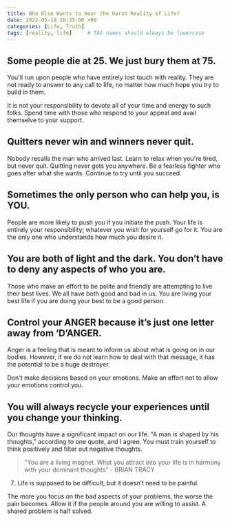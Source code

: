 ```yaml
---
title: Who Else Wants to Hear the Harsh Reality of Life?
date: 2022-05-10 20:35:00 +00
categories: [Life, Truth]
tags: [reality, life]     # TAG names should always be lowercase
---
```


## Some people die at 25. We just bury them at 75.

You'll run upon people who have entirely lost touch with reality. They are not ready to answer to any call to life, no matter how much hope you try to build in them. 

It is not your responsibility to devote all of your time and energy to such folks. Spend time with those who respond to your appeal and avail themselve to your support.

## Quitters never win and winners never quit.

Nobody recalls the man who arrived last. Learn to relax when you're tired, but never quit. Quitting never gets you anywhere. Be a fearless fighter who goes after what she wants. Continue to try until you succeed.

## Sometimes the only person who can help you, is YOU.

People are more likely to push you if you initiate the push. Your life is entirely your responsibility; whatever you wish for yourself go for it. You are the only one who understands how much you desire it.

## You are both of light and the dark. You don’t have to deny any aspects of who you are.

Those who make an effort to be polite and friendly are attempting to live their best lives. We all have both good and bad in us. You are living your best life if you are doing your best to be a good person.

## Control your ANGER because it’s just one letter away from ‘D’ANGER.

Anger is a feeling that is meant to inform us about what is going on in our bodies. However, if we do not learn how to deal with that message, it has the potential to be a huge destroyer.

Don't make decisions based on your emotions. Make an effort not to allow your emotions control you.

## You will always recycle your experiences until you change your thinking.

Our thoughts have a significant impact on our life. "A man is shaped by his thoughts," according to one quote, and I agree. You must train yourself to think positively and filter out negative thoughts.

> "You are a living magnet. What you attract into your life is in harmony with your dominant thoughts" - BRIAN TRACY

7. Life is supposed to be difficult, but it doesn’t need to be painful.

The more you focus on the bad aspects of your problems, the worse the pain becomes. Allow it if the people around you are willing to assist. A shared problem is half solved.
